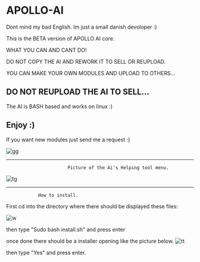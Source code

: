 # APOLLO-AI


Dont mind my bad English. Im just a small danish devoloper :)




This is the BETA version of APOLLO AI core.

WHAT YOU CAN AND CANT DO!

DO NOT COPY THE AI AND REWORK IT TO SELL OR REUPLOAD.

YOU CAN MAKE YOUR OWN MODULES AND UPLOAD TO OTHERS...

DO NOT REUPLOAD THE AI TO SELL...
----------------------------------------------------------

The AI is BASH based and works on linux :)



Enjoy :)
----------------------------------------------------------

If you want new modules just send me a request :)




![gg](https://user-images.githubusercontent.com/93089744/149834982-26646054-a367-48d5-9dc3-44c5dfb14e5b.png)




---------------------------------------------------------------------------------------------------------------
                           Picture of the Ai's Helping tool menu.

![tg](https://user-images.githubusercontent.com/93089744/149834323-ed317c76-cdce-41a8-8cb2-0f36aba92bb8.png)


------------------------------------------------------------------------------
                How to install.



First cd into the directory where there should be displayed these files:

![w](https://user-images.githubusercontent.com/93089744/149835513-6509c8ea-c905-4f6e-918d-43642b03fcb6.png)


then type "Sudo bash install.sh" and press enter

once done there should be a installer opening like the picture below.
![tt](https://user-images.githubusercontent.com/93089744/149834560-49ce3d63-e5c7-464d-8781-e43c039fcaea.png)

then type "Yes" and press enter.










